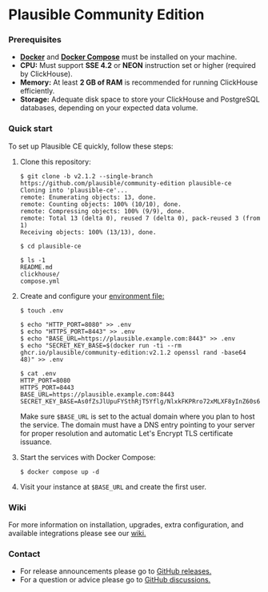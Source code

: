 # Plausible Community Edition

### Prerequisites

- **[Docker](https://docs.docker.com/engine/install/)** and **[Docker Compose](https://docs.docker.com/compose/install/)** must be installed on your machine.
- **CPU:** Must support **SSE 4.2** or **NEON** instruction set or higher (required by ClickHouse).
- **Memory:** At least **2 GB of RAM** is recommended for running ClickHouse efficiently.
- **Storage:** Adequate disk space to store your ClickHouse and PostgreSQL databases, depending on your expected data volume.

### Quick start

To set up Plausible CE quickly, follow these steps:

1. Clone this repository:

    ```console
    $ git clone -b v2.1.2 --single-branch https://github.com/plausible/community-edition plausible-ce
    Cloning into 'plausible-ce'...
    remote: Enumerating objects: 13, done.
    remote: Counting objects: 100% (10/10), done.
    remote: Compressing objects: 100% (9/9), done.
    remote: Total 13 (delta 0), reused 7 (delta 0), pack-reused 3 (from 1)
    Receiving objects: 100% (13/13), done.

    $ cd plausible-ce

    $ ls -1
    README.md
    clickhouse/
    compose.yml
    ```

1. Create and configure your [environment file:](https://docs.docker.com/compose/environment-variables/)

    ```console
    $ touch .env
    
    $ echo "HTTP_PORT=8080" >> .env
    $ echo "HTTPS_PORT=8443" >> .env
    $ echo "BASE_URL=https://plausible.example.com:8443" >> .env
    $ echo "SECRET_KEY_BASE=$(docker run -ti --rm ghcr.io/plausible/community-edition:v2.1.2 openssl rand -base64 48)" >> .env
    
    $ cat .env
    HTTP_PORT=8080
    HTTPS_PORT=8443
    BASE_URL=https://plausible.example.com:8443
    SECRET_KEY_BASE=As0fZsJlUpuFYSthRjT5Yflg/NlxkFKPRro72xMLXF8yInZ60s6xGGXYVqml+XN1
    ```

    Make sure `$BASE_URL` is set to the actual domain where you plan to host the service. The domain must have a DNS entry pointing to your server for proper resolution and automatic Let's Encrypt TLS certificate issuance.

1. Start the services with Docker Compose:

    ```console
    $ docker compose up -d
    ```

1. Visit your instance at `$BASE_URL` and create the first user.

### Wiki

For more information on installation, upgrades, extra configuration, and available integrations please see our [wiki.](https://github.com/plausible/community-edition/wiki)

### Contact

- For release announcements please go to [GitHub releases.](https://github.com/plausible/analytics/releases)
- For a question or advice please go to [GitHub discussions.](https://github.com/plausible/analytics/discussions/categories/self-hosted-support)
